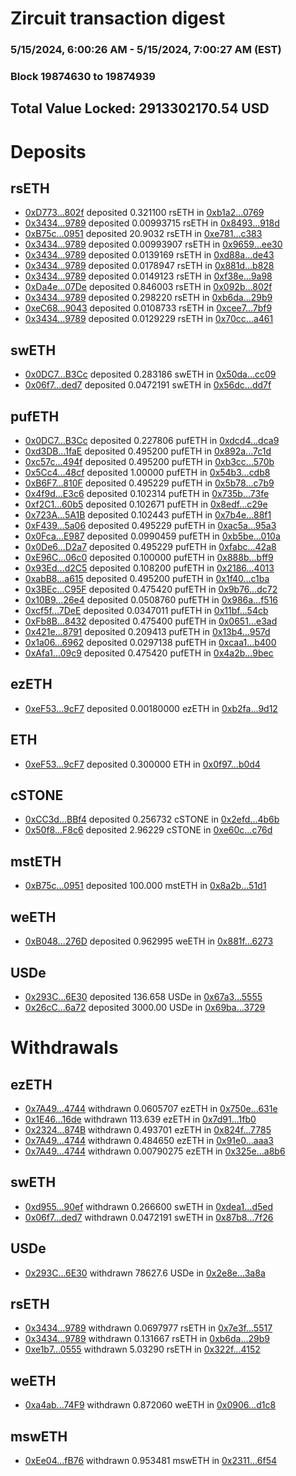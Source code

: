 # Zircuit transaction digest
### 5/15/2024, 6:00:26 AM - 5/15/2024, 7:00:27 AM (EST)
### Block 19874630 to 19874939

## Total Value Locked: 2913302170.54 USD

# Deposits
## rsETH
- [0xD773...802f](https://etherscan.io/address/0xD7735a107Ad3482885FF7eE2FC6e346D0Aa9802f) deposited 0.321100 rsETH in [0xb1a2...0769](https://etherscan.io/tx/0xD7735a107Ad3482885FF7eE2FC6e346D0Aa9802f)
- [0x3434...9789](https://etherscan.io/address/0x34349c5569e7B846c3558961552D2202760A9789) deposited 0.00993715 rsETH in [0x8493...918d](https://etherscan.io/tx/0x34349c5569e7B846c3558961552D2202760A9789)
- [0xB75c...0951](https://etherscan.io/address/0xB75c34060c6648CdE3e16022068545C231950951) deposited 20.9032 rsETH in [0xe781...c383](https://etherscan.io/tx/0xB75c34060c6648CdE3e16022068545C231950951)
- [0x3434...9789](https://etherscan.io/address/0x34349c5569e7B846c3558961552D2202760A9789) deposited 0.00993907 rsETH in [0x9659...ee30](https://etherscan.io/tx/0x34349c5569e7B846c3558961552D2202760A9789)
- [0x3434...9789](https://etherscan.io/address/0x34349c5569e7B846c3558961552D2202760A9789) deposited 0.0139169 rsETH in [0xd88a...de43](https://etherscan.io/tx/0x34349c5569e7B846c3558961552D2202760A9789)
- [0x3434...9789](https://etherscan.io/address/0x34349c5569e7B846c3558961552D2202760A9789) deposited 0.0178947 rsETH in [0x881d...b828](https://etherscan.io/tx/0x34349c5569e7B846c3558961552D2202760A9789)
- [0x3434...9789](https://etherscan.io/address/0x34349c5569e7B846c3558961552D2202760A9789) deposited 0.0149123 rsETH in [0xf38e...9a98](https://etherscan.io/tx/0x34349c5569e7B846c3558961552D2202760A9789)
- [0xDa4e...07De](https://etherscan.io/address/0xDa4eCF93f4FF9aa1F868a39C5520d29e1A9F07De) deposited 0.846003 rsETH in [0x092b...802f](https://etherscan.io/tx/0xDa4eCF93f4FF9aa1F868a39C5520d29e1A9F07De)
- [0x3434...9789](https://etherscan.io/address/0x34349c5569e7B846c3558961552D2202760A9789) deposited 0.298220 rsETH in [0xb6da...29b9](https://etherscan.io/tx/0x34349c5569e7B846c3558961552D2202760A9789)
- [0xeC68...9043](https://etherscan.io/address/0xeC68AF372aC957aec0a147d33e0Be22D65489043) deposited 0.0108733 rsETH in [0xcee7...7bf9](https://etherscan.io/tx/0xeC68AF372aC957aec0a147d33e0Be22D65489043)
- [0x3434...9789](https://etherscan.io/address/0x34349c5569e7B846c3558961552D2202760A9789) deposited 0.0129229 rsETH in [0x70cc...a461](https://etherscan.io/tx/0x34349c5569e7B846c3558961552D2202760A9789)
## swETH
- [0x0DC7...B3Cc](https://etherscan.io/address/0x0DC727D425dbAAC9AC888559E7cEA1F61b1CB3Cc) deposited 0.283186 swETH in [0x50da...cc09](https://etherscan.io/tx/0x0DC727D425dbAAC9AC888559E7cEA1F61b1CB3Cc)
- [0x06f7...ded7](https://etherscan.io/address/0x06f789e03661940706B231Fb15B9326543F7ded7) deposited 0.0472191 swETH in [0x56dc...dd7f](https://etherscan.io/tx/0x06f789e03661940706B231Fb15B9326543F7ded7)
## pufETH
- [0x0DC7...B3Cc](https://etherscan.io/address/0x0DC727D425dbAAC9AC888559E7cEA1F61b1CB3Cc) deposited 0.227806 pufETH in [0xdcd4...dca9](https://etherscan.io/tx/0x0DC727D425dbAAC9AC888559E7cEA1F61b1CB3Cc)
- [0xd3DB...1faE](https://etherscan.io/address/0xd3DB35579a027B1400331550647107cc9d271faE) deposited 0.495200 pufETH in [0x892a...7c1d](https://etherscan.io/tx/0xd3DB35579a027B1400331550647107cc9d271faE)
- [0xc57c...494f](https://etherscan.io/address/0xc57cb2403328C6Fd2Ec4B4428bE92F11cE50494f) deposited 0.495200 pufETH in [0xb3cc...570b](https://etherscan.io/tx/0xc57cb2403328C6Fd2Ec4B4428bE92F11cE50494f)
- [0x5Cc4...48cf](https://etherscan.io/address/0x5Cc4E1a376a57902e6ea324D31Dc285ecDE048cf) deposited 1.00000 pufETH in [0x54b3...cdb8](https://etherscan.io/tx/0x5Cc4E1a376a57902e6ea324D31Dc285ecDE048cf)
- [0xB6F7...810F](https://etherscan.io/address/0xB6F74171C840e9e5c0897Dda0279C6e81c9E810F) deposited 0.495229 pufETH in [0x5b78...c7b9](https://etherscan.io/tx/0xB6F74171C840e9e5c0897Dda0279C6e81c9E810F)
- [0x4f9d...E3c6](https://etherscan.io/address/0x4f9d81804d9a6A7be666b8FCa93B9fF49587E3c6) deposited 0.102314 pufETH in [0x735b...73fe](https://etherscan.io/tx/0x4f9d81804d9a6A7be666b8FCa93B9fF49587E3c6)
- [0xf2C1...60b5](https://etherscan.io/address/0xf2C1ee42BDBA02091dC4A5Cb2D160596a51F60b5) deposited 0.102671 pufETH in [0x8edf...c29e](https://etherscan.io/tx/0xf2C1ee42BDBA02091dC4A5Cb2D160596a51F60b5)
- [0x723A...5A1B](https://etherscan.io/address/0x723A0F21613D49Fdc13f50AEc1bACa7BD49b5A1B) deposited 0.102443 pufETH in [0x7b4e...88f1](https://etherscan.io/tx/0x723A0F21613D49Fdc13f50AEc1bACa7BD49b5A1B)
- [0xF439...5a06](https://etherscan.io/address/0xF43990C491dD8081825c51B860C6e7C5d1745a06) deposited 0.495229 pufETH in [0xac5a...95a3](https://etherscan.io/tx/0xF43990C491dD8081825c51B860C6e7C5d1745a06)
- [0x0Fca...E987](https://etherscan.io/address/0x0Fca426977c8AcE9d066732410321D45b1fcE987) deposited 0.0990459 pufETH in [0xb5be...010a](https://etherscan.io/tx/0x0Fca426977c8AcE9d066732410321D45b1fcE987)
- [0x0De6...D2a7](https://etherscan.io/address/0x0De6A288Cf62e3e2dbe367AAa276F07789d7D2a7) deposited 0.495229 pufETH in [0xfabc...42a8](https://etherscan.io/tx/0x0De6A288Cf62e3e2dbe367AAa276F07789d7D2a7)
- [0xE96C...06c0](https://etherscan.io/address/0xE96CD8810ef225de332c195348AfbBc5291806c0) deposited 0.100000 pufETH in [0x888b...bff9](https://etherscan.io/tx/0xE96CD8810ef225de332c195348AfbBc5291806c0)
- [0x93Ed...d2C5](https://etherscan.io/address/0x93Edf5B00E15cbEd695246315DfF41E16B17d2C5) deposited 0.108200 pufETH in [0x2186...4013](https://etherscan.io/tx/0x93Edf5B00E15cbEd695246315DfF41E16B17d2C5)
- [0xabB8...a615](https://etherscan.io/address/0xabB87954c55E7F352df9CBD11Eb1BCd48fa7a615) deposited 0.495200 pufETH in [0x1f40...c1ba](https://etherscan.io/tx/0xabB87954c55E7F352df9CBD11Eb1BCd48fa7a615)
- [0x3BEc...C95F](https://etherscan.io/address/0x3BEcF29922b6A4028E009f4B501c41D8E73fC95F) deposited 0.475420 pufETH in [0x9b76...dc72](https://etherscan.io/tx/0x3BEcF29922b6A4028E009f4B501c41D8E73fC95F)
- [0x10B9...26e4](https://etherscan.io/address/0x10B94F88D8ad9D6b62542A9ff243D441e5Bc26e4) deposited 0.0508760 pufETH in [0x986a...f516](https://etherscan.io/tx/0x10B94F88D8ad9D6b62542A9ff243D441e5Bc26e4)
- [0xcf5f...7DeE](https://etherscan.io/address/0xcf5fafE700fCe74Cdbb336e07689758969d07DeE) deposited 0.0347011 pufETH in [0x11bf...54cb](https://etherscan.io/tx/0xcf5fafE700fCe74Cdbb336e07689758969d07DeE)
- [0xFb8B...8432](https://etherscan.io/address/0xFb8BA24582777656AF48Ba57f3e132e88d788432) deposited 0.475400 pufETH in [0x0651...e3ad](https://etherscan.io/tx/0xFb8BA24582777656AF48Ba57f3e132e88d788432)
- [0x421e...8791](https://etherscan.io/address/0x421e7065D092f8907784b544B9f0257907178791) deposited 0.209413 pufETH in [0x13b4...957d](https://etherscan.io/tx/0x421e7065D092f8907784b544B9f0257907178791)
- [0x1a06...6962](https://etherscan.io/address/0x1a0633bC5024aea87C89D37f62ea915242DF6962) deposited 0.0297138 pufETH in [0xcaa1...b400](https://etherscan.io/tx/0x1a0633bC5024aea87C89D37f62ea915242DF6962)
- [0xAfa1...09c9](https://etherscan.io/address/0xAfa18AFDc6307780BBE574b55d06A03E12BC09c9) deposited 0.475420 pufETH in [0x4a2b...9bec](https://etherscan.io/tx/0xAfa18AFDc6307780BBE574b55d06A03E12BC09c9)
## ezETH
- [0xeF53...9cF7](https://etherscan.io/address/0xeF532911656C39c6Bc23fBAbD05f816055949cF7) deposited 0.00180000 ezETH in [0xb2fa...9d12](https://etherscan.io/tx/0xeF532911656C39c6Bc23fBAbD05f816055949cF7)
## ETH
- [0xeF53...9cF7](https://etherscan.io/address/0xeF532911656C39c6Bc23fBAbD05f816055949cF7) deposited 0.300000 ETH in [0x0f97...b0d4](https://etherscan.io/tx/0xeF532911656C39c6Bc23fBAbD05f816055949cF7)
## cSTONE
- [0xCC3d...BBf4](https://etherscan.io/address/0xCC3d7F9fE6946979215A901BbA385a88FdabBBf4) deposited 0.256732 cSTONE in [0x2efd...4b6b](https://etherscan.io/tx/0xCC3d7F9fE6946979215A901BbA385a88FdabBBf4)
- [0x50f8...F8c6](https://etherscan.io/address/0x50f865F439A6d4dF270300a3930Bc1876285F8c6) deposited 2.96229 cSTONE in [0xe60c...c76d](https://etherscan.io/tx/0x50f865F439A6d4dF270300a3930Bc1876285F8c6)
## mstETH
- [0xB75c...0951](https://etherscan.io/address/0xB75c34060c6648CdE3e16022068545C231950951) deposited 100.000 mstETH in [0x8a2b...51d1](https://etherscan.io/tx/0xB75c34060c6648CdE3e16022068545C231950951)
## weETH
- [0xB048...276D](https://etherscan.io/address/0xB048eb59e73ED979E6cD345E556b2eD35ac2276D) deposited 0.962995 weETH in [0x881f...6273](https://etherscan.io/tx/0xB048eb59e73ED979E6cD345E556b2eD35ac2276D)
## USDe
- [0x293C...6E30](https://etherscan.io/address/0x293C6937D8D82e05B01335F7B33FBA0c8e256E30) deposited 136.658 USDe in [0x67a3...5555](https://etherscan.io/tx/0x293C6937D8D82e05B01335F7B33FBA0c8e256E30)
- [0x26cC...6a72](https://etherscan.io/address/0x26cCCc1a84c4279c05c48485A802712ADa8f6a72) deposited 3000.00 USDe in [0x69ba...3729](https://etherscan.io/tx/0x26cCCc1a84c4279c05c48485A802712ADa8f6a72)
# Withdrawals
## ezETH
- [0x7A49...4744](https://etherscan.io/address/0x7A493Be5c2ce014cD049Bf178a1ac0Db1B434744) withdrawn 0.0605707 ezETH in [0x750e...631e](https://etherscan.io/tx/0x7A493Be5c2ce014cD049Bf178a1ac0Db1B434744)
- [0x1E46...16de](https://etherscan.io/address/0x1E4638de9088E6dCD970538F4C8A4020F36C16de) withdrawn 113.639 ezETH in [0x7d91...1fb0](https://etherscan.io/tx/0x1E4638de9088E6dCD970538F4C8A4020F36C16de)
- [0x2324...874B](https://etherscan.io/address/0x2324Fd5500e10e6Ec0b70B810450aE16f21C874B) withdrawn 0.493701 ezETH in [0x824f...7785](https://etherscan.io/tx/0x2324Fd5500e10e6Ec0b70B810450aE16f21C874B)
- [0x7A49...4744](https://etherscan.io/address/0x7A493Be5c2ce014cD049Bf178a1ac0Db1B434744) withdrawn 0.484650 ezETH in [0x91e0...aaa3](https://etherscan.io/tx/0x7A493Be5c2ce014cD049Bf178a1ac0Db1B434744)
- [0x7A49...4744](https://etherscan.io/address/0x7A493Be5c2ce014cD049Bf178a1ac0Db1B434744) withdrawn 0.00790275 ezETH in [0x325e...a8b6](https://etherscan.io/tx/0x7A493Be5c2ce014cD049Bf178a1ac0Db1B434744)
## swETH
- [0xd955...90ef](https://etherscan.io/address/0xd955fD8d274958175deAFc6966d517e6BFaE90ef) withdrawn 0.266600 swETH in [0xdea1...d5ed](https://etherscan.io/tx/0xd955fD8d274958175deAFc6966d517e6BFaE90ef)
- [0x06f7...ded7](https://etherscan.io/address/0x06f789e03661940706B231Fb15B9326543F7ded7) withdrawn 0.0472191 swETH in [0x87b8...7f26](https://etherscan.io/tx/0x06f789e03661940706B231Fb15B9326543F7ded7)
## USDe
- [0x293C...6E30](https://etherscan.io/address/0x293C6937D8D82e05B01335F7B33FBA0c8e256E30) withdrawn 78627.6 USDe in [0x2e8e...3a8a](https://etherscan.io/tx/0x293C6937D8D82e05B01335F7B33FBA0c8e256E30)
## rsETH
- [0x3434...9789](https://etherscan.io/address/0x34349c5569e7B846c3558961552D2202760A9789) withdrawn 0.0697977 rsETH in [0x7e3f...5517](https://etherscan.io/tx/0x34349c5569e7B846c3558961552D2202760A9789)
- [0x3434...9789](https://etherscan.io/address/0x34349c5569e7B846c3558961552D2202760A9789) withdrawn 0.131667 rsETH in [0xb6da...29b9](https://etherscan.io/tx/0x34349c5569e7B846c3558961552D2202760A9789)
- [0xe1b7...0555](https://etherscan.io/address/0xe1b7f641182956E9B075d924019fEb7c647F0555) withdrawn 5.03290 rsETH in [0x322f...4152](https://etherscan.io/tx/0xe1b7f641182956E9B075d924019fEb7c647F0555)
## weETH
- [0xa4ab...74F9](https://etherscan.io/address/0xa4ab255f099C917F6b8F0F493054977C306274F9) withdrawn 0.872060 weETH in [0x0906...d1c8](https://etherscan.io/tx/0xa4ab255f099C917F6b8F0F493054977C306274F9)
## mswETH
- [0xEe04...fB76](https://etherscan.io/address/0xEe04dF0935869Ee035B1b8027E1051a5e514fB76) withdrawn 0.953481 mswETH in [0x2311...6f54](https://etherscan.io/tx/0xEe04dF0935869Ee035B1b8027E1051a5e514fB76)

